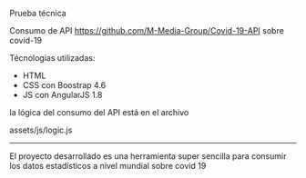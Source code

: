 Prueba técnica

Consumo de API https://github.com/M-Media-Group/Covid-19-API sobre covid-19

Técnologias utilizadas:

* HTML
* CSS con Boostrap 4.6
* JS con AngularJS 1.8

la lógica del consumo del API está en el archivo 

assets/js/logic.js

----------------------

El proyecto desarrollado es una herramienta super sencilla para consumir los datos estadísticos a nivel mundial sobre covid 19 
